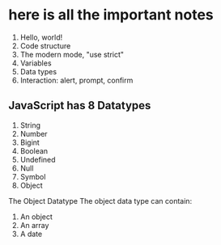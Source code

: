 #  here is all the important notes
1. Hello, world! 
2. Code structure
3. The modern mode, "use strict"
4. Variables
5. Data types
6. Interaction: alert, prompt, confirm











## JavaScript has 8 Datatypes
1. String
2. Number
3. Bigint
4. Boolean
5. Undefined
6. Null
7. Symbol
8. Object

The Object Datatype
The object data type can contain:

1. An object
2. An array
3. A date